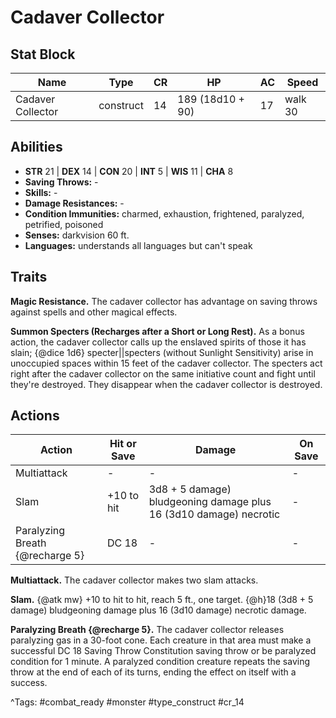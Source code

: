 # Cadaver Collector

## Stat Block

| Name | Type | CR | HP | AC | Speed |
|------|------|----|----|----|-------|
| Cadaver Collector | construct | 14 | 189 (18d10 + 90) | 17 | walk 30 |

## Abilities

- **STR** 21 | **DEX** 14 | **CON** 20 | **INT** 5 | **WIS** 11 | **CHA** 8
- **Saving Throws:** -  
- **Skills:** -  
- **Damage Resistances:** -  
- **Condition Immunities:** charmed, exhaustion, frightened, paralyzed, petrified, poisoned  
- **Senses:** darkvision 60 ft.  
- **Languages:** understands all languages but can't speak

## Traits

**Magic Resistance.** The cadaver collector has advantage on saving throws against spells and other magical effects.

**Summon Specters (Recharges after a Short or Long Rest).** As a bonus action, the cadaver collector calls up the enslaved spirits of those it has slain; {@dice 1d6} specter||specters (without Sunlight Sensitivity) arise in unoccupied spaces within 15 feet of the cadaver collector. The specters act right after the cadaver collector on the same initiative count and fight until they're destroyed. They disappear when the cadaver collector is destroyed.


## Actions

| Action | Hit or Save | Damage | On Save |
|--------|--------------|--------|----------|
| Multiattack | - | - | - |
| Slam | +10 to hit | 3d8 + 5 damage) bludgeoning damage plus 16 (3d10 damage) necrotic | - |
| Paralyzing Breath {@recharge 5} | DC 18 | - | - |

**Multiattack.** The cadaver collector makes two slam attacks.

**Slam.** {@atk mw} +10 to hit to hit, reach 5 ft., one target. {@h}18 (3d8 + 5 damage) bludgeoning damage plus 16 (3d10 damage) necrotic damage.

**Paralyzing Breath {@recharge 5}.** The cadaver collector releases paralyzing gas in a 30-foot cone. Each creature in that area must make a successful DC 18 Saving Throw Constitution saving throw or be paralyzed condition for 1 minute. A paralyzed condition creature repeats the saving throw at the end of each of its turns, ending the effect on itself with a success.


^Tags: #combat_ready #monster #type_construct #cr_14